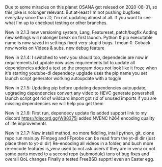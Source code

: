 Due to some miracles on this planet OSANA got relesed on 2020-08-31, so this joke is nolonger relevant.
But at-least I'm not pushing bugfixes everyday since than :D, I'm not updating almost at all.
If you want to see what I'm up to checkout testing or other branches.

New in 2.1.3
new versioning system, Lang, Featureset, patch/bugfix
Adding new settings will nolonger break on first launch.
Python & pip executable name is now saved in settings
fixed very stupid bugs. I mean 0. Goback now works on Videos & subs.
new debug feature

New in 2.1.4:
I switched to venv you should too,
dependecie are now in requirements.txt
update now uses requirements.txt to update all dependencies
added a text so the program does not look like it froze when it's starting youtube-dl
dependecy upglade uses the pip name you set
launch script generator
working autoupdate with a toggle

New in 2.1.5:
Updating pip before updating dependencies
autoupdate, upgrading dependencies
convert any video to HEVC
generate powershell launch script
got rid of wildcard import
got rid of unused imports
if you are missing dependencies we will help you get them

New in 2.1.6:
First run, dependecy update fix
added support link to my discord https://discord.gg/W88375j
added NVENC h264 encoding 
quality of life improvements

New in 2.1.7:
New install method, no more fiddling, intall python, git, clone repo run main.py
FFmpeg and FFprobe can be read from the yt-dl dir (just place them to yt-dl dir)
Re-encoding all videos in a folder, and buch more re-encode features
is_venv used to not ask users if they are in venv or not.
some parts moved to a second repo (submodule)
tons of bug fixes and overall QoL changes
Finally a tested FreeBSD supprt!
even an Easter egg.
